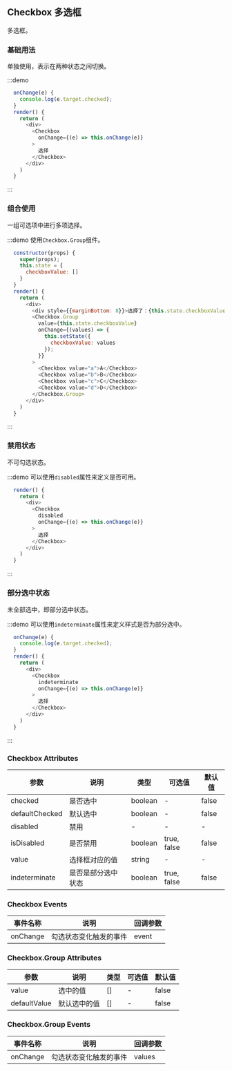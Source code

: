 ## Checkbox 多选框
多选框。

### 基础用法

单独使用，表示在两种状态之间切换。

:::demo

```js
  onChange(e) {
    console.log(e.target.checked);
  }
  render() {
    return (
      <div>
        <Checkbox
          onChange={(e) => this.onChange(e)}
        >
          选择
        </Checkbox>
      </div>
    )
  }
```
:::

### 组合使用

一组可选项中进行多项选择。

:::demo 使用`Checkbox.Group`组件。

```js
  constructor(props) {
    super(props);
    this.state = {
      checkboxValue: []
    }
  }
  render() {
    return (
      <div>
        <div style={{marginBottom: 8}}>选择了：{this.state.checkboxValue.join(',')}</div>
        <Checkbox.Group
          value={this.state.checkboxValue}
          onChange={(values) => {
            this.setState({
              checkboxValue: values
            });
          }}
        >
          <Checkbox value="a">A</Checkbox>
          <Checkbox value="b">B</Checkbox>
          <Checkbox value="c">C</Checkbox>
          <Checkbox value="d">D</Checkbox>
        </Checkbox.Group>
      </div>
    )
  }
```
:::

### 禁用状态

不可勾选状态。

:::demo 可以使用`disabled`属性来定义是否可用。

```js
  render() {
    return (
      <div>
        <Checkbox
          disabled
          onChange={(e) => this.onChange(e)}
        >
          选择
        </Checkbox>
      </div>
    )
  }
```
:::

### 部分选中状态

未全部选中，即部分选中状态。

:::demo 可以使用`indeterminate`属性来定义样式是否为部分选中。

```js
  onChange(e) {
    console.log(e.target.checked);
  }
  render() {
    return (
      <div>
        <Checkbox
          indeterminate
          onChange={(e) => this.onChange(e)}
        >
          选择
        </Checkbox>
      </div>
    )
  }
```
:::


### Checkbox Attributes
| 参数      | 说明    | 类型      | 可选值       | 默认值   |
|---------- |-------- |---------- |-------------  |-------- |
| checked     | 是否选中  | boolean  |   -           |    false    |
| defaultChecked    | 默认选中  | boolean   |   - |     false   |
| disabled  | 禁用    | -   | -  | -   |
| isDisabled  | 是否禁用    | boolean   | true, false   | false   |
| value  | 选择框对应的值    | string   | -  | -   |
| indeterminate  | 是否是部分选中状态    | boolean | true, false | false |

### Checkbox Events
| 事件名称 | 说明 | 回调参数 |
|---------- |-------- |---------- |
| onChange | 勾选状态变化触发的事件 | event |

### Checkbox.Group Attributes
| 参数      | 说明    | 类型      | 可选值       | 默认值   |
|---------- |-------- |---------- |-------------  |-------- |
| value     | 选中的值  | []  |   -           |    false    |
| defaultValue    | 默认选中的值  | []  |   - |     false   |

### Checkbox.Group Events
| 事件名称 | 说明 | 回调参数 |
|---------- |-------- |---------- |
| onChange | 勾选状态变化触发的事件 | values |